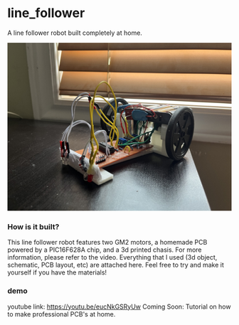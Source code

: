 # line_follower
A line follower robot built completely at home.

![bot](finished_bot.jpg)

### How is it built?
This line follower robot features two GM2 motors, a homemade PCB powered by a PIC16F628A chip, and a 3d printed chasis. For more information, please refer to the video. Everything that I used (3d object, schematic, PCB layout, etc) are attached here. Feel free to try and make it yourself if you have the materials!

### demo
youtube link: https://youtu.be/eucNkGSRyUw
Coming Soon: Tutorial on how to make professional PCB's at home.
